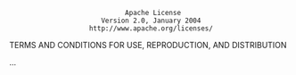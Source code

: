                                  Apache License
                           Version 2.0, January 2004
                        http://www.apache.org/licenses/

   TERMS AND CONDITIONS FOR USE, REPRODUCTION, AND DISTRIBUTION

...
